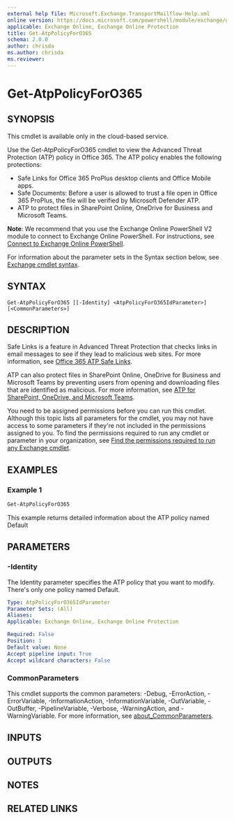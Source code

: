 ```yaml
---
external help file: Microsoft.Exchange.TransportMailflow-Help.xml
online version: https://docs.microsoft.com/powershell/module/exchange/get-atppolicyforo365
applicable: Exchange Online, Exchange Online Protection
title: Get-AtpPolicyForO365
schema: 2.0.0
author: chrisda
ms.author: chrisda
ms.reviewer:
---
```


# Get-AtpPolicyForO365

## SYNOPSIS
This cmdlet is available only in the cloud-based service.

Use the Get-AtpPolicyForO365 cmdlet to view the Advanced Threat Protection (ATP) policy in Office 365. The ATP policy enables the following protections:

- Safe Links for Office 365 ProPlus desktop clients and Office Mobile apps.
- Safe Documents: Before a user is allowed to trust a file open in Office 365 ProPlus, the file will be verified by Microsoft Defender ATP.
- ATP to protect files in SharePoint Online, OneDrive for Business and Microsoft Teams.

**Note**: We recommend that you use the Exchange Online PowerShell V2 module to connect to Exchange Online PowerShell. For instructions, see [Connect to Exchange Online PowerShell](https://docs.microsoft.com/powershell/exchange/connect-to-exchange-online-powershell).

For information about the parameter sets in the Syntax section below, see [Exchange cmdlet syntax](https://docs.microsoft.com/powershell/exchange/exchange-cmdlet-syntax).

## SYNTAX

```
Get-AtpPolicyForO365 [[-Identity] <AtpPolicyForO365IdParameter>] [<CommonParameters>]
```

## DESCRIPTION
Safe Links is a feature in Advanced Threat Protection that checks links in email messages to see if they lead to malicious web sites. For more information, see [Office 365 ATP Safe Links](https://docs.microsoft.com/microsoft-365/security/office-365-security/atp-safe-links).

ATP can also protect files in SharePoint Online, OneDrive for Business and Microsoft Teams by preventing users from opening and downloading files that are identified as malicious. For more information, see [ATP for SharePoint, OneDrive, and Microsoft Teams](https://docs.microsoft.com/microsoft-365/security/office-365-security/atp-for-spo-odb-and-teams).

You need to be assigned permissions before you can run this cmdlet. Although this topic lists all parameters for the cmdlet, you may not have access to some parameters if they're not included in the permissions assigned to you. To find the permissions required to run any cmdlet or parameter in your organization, see [Find the permissions required to run any Exchange cmdlet](https://docs.microsoft.com/powershell/exchange/find-exchange-cmdlet-permissions).

## EXAMPLES

### Example 1
```powershell
Get-AtpPolicyForO365
```

This example returns detailed information about the ATP policy named Default

## PARAMETERS

### -Identity
The Identity parameter specifies the ATP policy that you want to modify. There's only one policy named Default.

```yaml
Type: AtpPolicyForO365IdParameter
Parameter Sets: (All)
Aliases:
Applicable: Exchange Online, Exchange Online Protection

Required: False
Position: 1
Default value: None
Accept pipeline input: True
Accept wildcard characters: False
```

### CommonParameters
This cmdlet supports the common parameters: -Debug, -ErrorAction, -ErrorVariable, -InformationAction, -InformationVariable, -OutVariable, -OutBuffer, -PipelineVariable, -Verbose, -WarningAction, and -WarningVariable. For more information, see [about_CommonParameters](https://go.microsoft.com/fwlink/p/?LinkID=113216).

## INPUTS

###  

## OUTPUTS

###  

## NOTES

## RELATED LINKS
